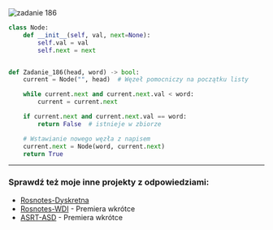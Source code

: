 <picture>
  <source srcset="../../srt/zbior_zadan/186.png" media="(prefers-color-scheme: light)">
  <source srcset="../../srt/zbior_zadan/black_186.png" media="(prefers-color-scheme: dark)">
  <img src="../../srt/zbior_zadan/black_186.png" alt="zadanie 186">
</picture>

```python
class Node:
    def __init__(self, val, next=None):
        self.val = val
        self.next = next


def Zadanie_186(head, word) -> bool:
    current = Node("", head)  # Węzeł pomocniczy na początku listy

    while current.next and current.next.val < word:
        current = current.next

    if current.next and current.next.val == word:
        return False  # istnieje w zbiorze

    # Wstawianie nowego węzła z napisem
    current.next = Node(word, current.next)
    return True
```

---
### Sprawdź też moje inne projekty z odpowiedziami:
- [Rosnotes-Dyskretna](https://github.com/kamilGie/Rosnotes-Dyskretna)
- [Rosnotes-WDI](https://github.com/kamilGie/Rosnotes-WDI) - Premiera wkrótce
- [ASRT-ASD](https://github.com/kamilGie/Rosnotes-Dyskretna) - Premiera wkrótce
